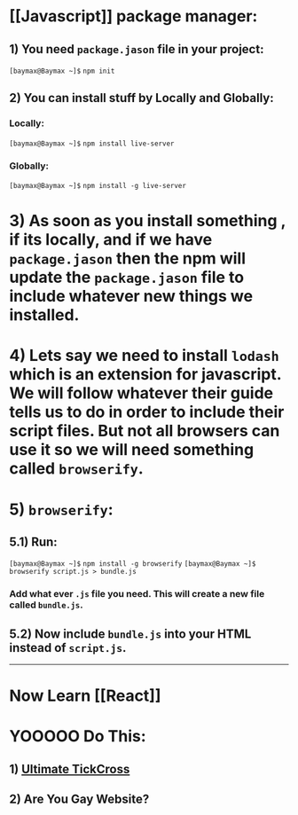 # [[Javascript]] package manager:
## 1) You need `package.jason` file in your project:
```[baymax@Baymax ~]$``` ```npm init``` 
## 2) You can install stuff by Locally and Globally:
### Locally:
```[baymax@Baymax ~]$``` ```npm install live-server```
### Globally:
```[baymax@Baymax ~]$``` ```npm install -g live-server```
# 3) As soon as you install something , if its locally, and if we have `package.jason` then the npm will update the `package.jason` file to include whatever new things we installed. 
# 4) Lets say we need to install `lodash` which is an extension for javascript. We will follow whatever their guide tells us to do in order to include their script files. But not all browsers can use it so we will need something called `browserify`.
# 5) `browserify`:
## 5.1) Run:
```[baymax@Baymax ~]$``` ```npm install -g browserify```
```[baymax@Baymax ~]$``` ```browserify script.js > bundle.js```
### Add what ever `.js` file you need. This will create a new file called `bundle.js`.
## 5.2) Now include `bundle.js` into your HTML instead of `script.js`.

-------------------------------
# Now Learn [[React]]
# YOOOOO Do This:
## 1) [Ultimate TickCross](https://www.youtube.com/watch?v=37PC0bGMiTI)
## 2) Are You Gay Website?


